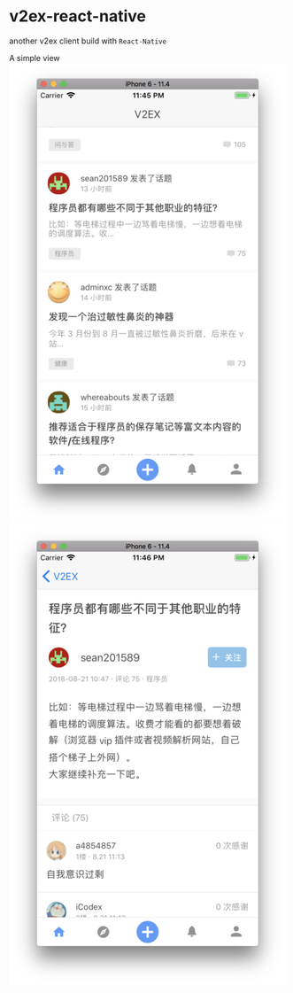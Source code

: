 # v2ex-react-native
another v2ex client build with `React-Native`

A simple view
![](https://raw.githubusercontent.com/InfiniteXyy/v2ex-react-native/master/screenshots/small1.png)
![](https://raw.githubusercontent.com/InfiniteXyy/v2ex-react-native/master/screenshots/small2.png)